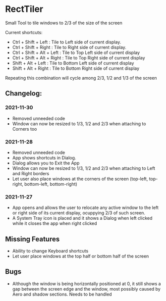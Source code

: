 # RectTiler
Small Tool to tile windows to 2/3 of the size of the screen

Current shortcuts:
* Ctrl + Shift + Left : Tile to Left side of current display.
* Ctrl + Shift + Right : Tile to Right side of current display.
* Ctrl + Shift + Alt + Left : Tile to Top Left side of current display
* Ctrl + Shift + Alt + Right : Tile to Top Right side of current display
* Shift + Alt + Left : Tile to Bottom Left side of current display
* Shift + Alt + Right : Tile to Bottom Right side of current display

Repeating this combination will cycle among 2/3, 1/2 and 1/3 of the screen

## Changelog:

### 2021-11-30

* Removed unneeded code
* Window can now be resized to 1/3, 1/2 and 2/3 when attaching to Corners too

### 2021-11-28

* Removed unneeded code
* App shows shortcuts in Dialog.
* Dialog allows you to Exit the App
* Window can now be resized to 1/3, 1/2 and 2/3 when attaching to Left and Right borders
* Let user also place windows at the corners of the screen (top-left, top-right, bottom-left, bottom-right)

### 2021-11-27

* App opens and allows the user to relocate any active window to the left or right side of its current display, ocuppying 2/3 of such screen.
* A System Tray icon is placed and it shows a Dialog when left clicked while it closes the app when right clicked

## Missing Features

* Ability to change Keyboard shortcuts
* Let user place windows at the top half or bottom half of the screen

## Bugs

* Although the window is being horizontally positioned at 0, it still shows a gap between the screen edge and the window, most possibly caused by Aero and shadow sections. Needs to be handled
